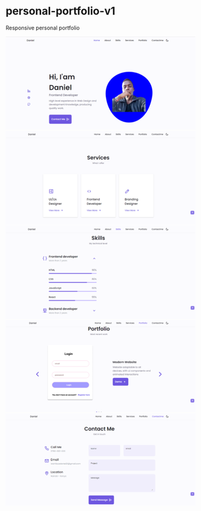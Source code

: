 # personal-portfolio-v1
Responsive personal portfolio

<div align="center">
    <img src="assets/images/landing.png"</img> 
    <img src="assets/images/services.png"</img> 
    <img src="assets/images/skills.png"</img>
     <img src="assets/images/portfolio.png"</img>
      <img src="assets/images/contact.png"</img>
</div>
